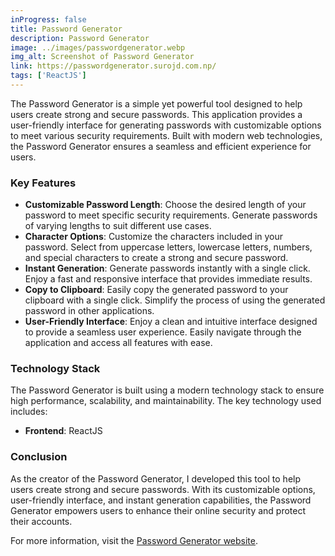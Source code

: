 ```yaml
---
inProgress: false
title: Password Generator
description: Password Generator
image: ../images/passwordgenerator.webp
img_alt: Screenshot of Password Generator
link: https://passwordgenerator.surojd.com.np/
tags: ['ReactJS']
---
```


The Password Generator is a simple yet powerful tool designed to help users create strong and secure passwords. This application provides a user-friendly interface for generating passwords with customizable options to meet various security requirements. Built with modern web technologies, the Password Generator ensures a seamless and efficient experience for users.

### Key Features

- **Customizable Password Length**: Choose the desired length of your password to meet specific security requirements. Generate passwords of varying lengths to suit different use cases.
- **Character Options**: Customize the characters included in your password. Select from uppercase letters, lowercase letters, numbers, and special characters to create a strong and secure password.
- **Instant Generation**: Generate passwords instantly with a single click. Enjoy a fast and responsive interface that provides immediate results.
- **Copy to Clipboard**: Easily copy the generated password to your clipboard with a single click. Simplify the process of using the generated password in other applications.
- **User-Friendly Interface**: Enjoy a clean and intuitive interface designed to provide a seamless user experience. Easily navigate through the application and access all features with ease.

### Technology Stack

The Password Generator is built using a modern technology stack to ensure high performance, scalability, and maintainability. The key technology used includes:

- **Frontend**: ReactJS

### Conclusion

As the creator of the Password Generator, I developed this tool to help users create strong and secure passwords. With its customizable options, user-friendly interface, and instant generation capabilities, the Password Generator empowers users to enhance their online security and protect their accounts.

For more information, visit the [Password Generator website](https://passwordgenerator.surojd.com.np/).